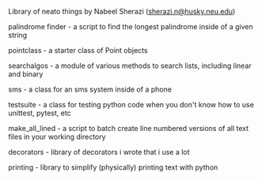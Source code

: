 Library of neato things by Nabeel Sherazi (sherazi.n@husky.neu.edu)

palindrome finder - a script to find the longest palindrome inside of a given string

pointclass - a starter class of Point objects

searchalgos - a module of various methods to search lists, including linear and binary

sms - a class for an sms system inside of a phone

testsuite - a class for testing python code when you don't know how to use unittest, pytest, etc

make_all_lined - a script to batch create line numbered versions of all text files in your working directory

decorators - library of decorators i wrote that i use a lot

printing - library to simplify (physically) printing text with python